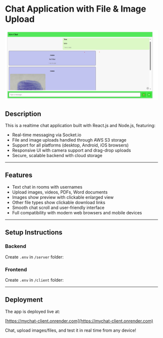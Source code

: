 # Chat Application with File & Image Upload

![Chat UI Screenshot](./LiveChatImage.png)

## Description

This is a realtime chat application built with React.js and Node.js, featuring:

- Real-time messaging via Socket.io
- File and image uploads handled through AWS S3 storage
- Support for all platforms (desktop, Android, iOS browsers)
- Responsive UI with camera support and drag-drop uploads
- Secure, scalable backend with cloud storage

---

## Features

- Text chat in rooms with usernames
- Upload images, videos, PDFs, Word documents
- Images show preview with clickable enlarged view
- Other file types show clickable download links
- Smooth chat scroll and user-friendly interface
- Full compatibility with modern web browsers and mobile devices

---

## Setup Instructions

### Backend

Create `.env` in `/server` folder:


### Frontend

Create `.env` in `/client` folder:


---

## Deployment

The app is deployed live at:

[https://mychat-client.onrender.com](https://mychat-client.onrender.com)

Chat, upload images/files, and test it in real time from any device!




